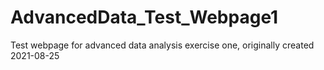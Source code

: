 # AdvancedData_Test_Webpage1
Test webpage for advanced data analysis exercise one, originally created 2021-08-25
